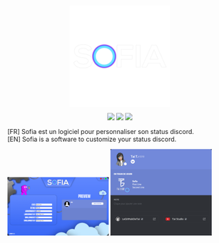 <p align="center">
  <img src="https://raw.githubusercontent.com/TaiStudio/Sofia/main/LOGO_SOFIA.png" width="45%" align="center"></img><br />
</p>
<p align='center'>
  <img src="https://img.shields.io/github/downloads/TaiStudio/Sofia/total">
  <img src="https://img.shields.io/github/v/release/TaiStudio/Sofia">
  <img src="https://img.shields.io/website?url=http%3A%2F%2Ftai-studio.ml%2F">
</p>

[FR] Sofia est un logiciel pour personnaliser son status discord. <br />
[EN] Sofia is a software to customize your status discord.

<img src="https://raw.githubusercontent.com/TaiStudio/Sofia/main/software.png" width="45%"></img>
<img src="https://raw.githubusercontent.com/TaiStudio/Sofia/main/discord.png" width="45%"></img>
